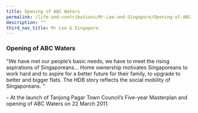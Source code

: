 ```yaml
---
title: Opening of ABC Waters
permalink: /life-and-contributions/Mr-Lee-and-Singapore/Opening-of-ABC-Waters
description: ""
third_nav_title: Mr Lee & Singapore
---
```

### Opening of ABC Waters ###

"We have met our people’s basic needs, we have to meet the rising aspirations of Singaporeans… Home ownership motivates Singaporeans to work hard and to aspire for a better future for their family, to upgrade to better and bigger flats. The HDB story reflects the social mobility of Singaporeans. ” 

– At the launch of Tanjong Pagar Town Council’s Five-year Masterplan and opening of ABC Waters on 22 March 2011.